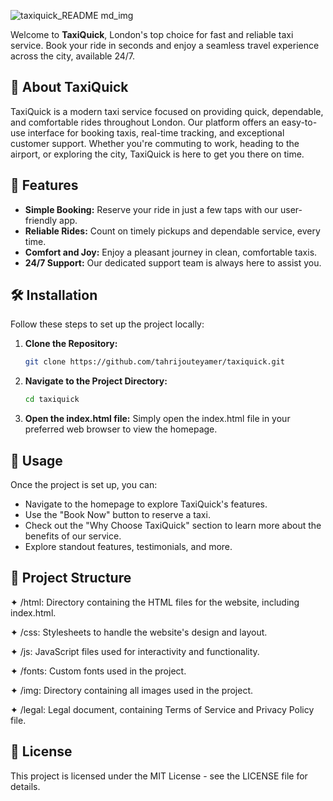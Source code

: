 ![taxiquick_README md_img](https://github.com/user-attachments/assets/3e37f41f-749f-4412-a043-0e898da7f84c)

Welcome to **TaxiQuick**, London's top choice for fast and reliable taxi service. Book your ride in seconds and enjoy a seamless travel experience across the city, available 24/7.

## 🚕 About TaxiQuick

TaxiQuick is a modern taxi service focused on providing quick, dependable, and comfortable rides throughout London. Our platform offers an easy-to-use interface for booking taxis, real-time tracking, and exceptional customer support. Whether you're commuting to work, heading to the airport, or exploring the city, TaxiQuick is here to get you there on time.

## 🌟 Features

- **Simple Booking:** Reserve your ride in just a few taps with our user-friendly app.
- **Reliable Rides:** Count on timely pickups and dependable service, every time.
- **Comfort and Joy:** Enjoy a pleasant journey in clean, comfortable taxis.
- **24/7 Support:** Our dedicated support team is always here to assist you.

## 🛠️ Installation

Follow these steps to set up the project locally:

1. **Clone the Repository:**
   ```bash
   git clone https://github.com/tahrijouteyamer/taxiquick.git

2. **Navigate to the Project Directory:**
   ```bash
   cd taxiquick

3. **Open the index.html file:**
Simply open the index.html file in your preferred web browser to view the homepage.

## 🚀 Usage

Once the project is set up, you can:

- Navigate to the homepage to explore TaxiQuick's features.
- Use the "Book Now" button to reserve a taxi.
- Check out the "Why Choose TaxiQuick" section to learn more about the benefits of our service.
- Explore standout features, testimonials, and more.

## 📂 Project Structure

✦ /html: Directory containing the HTML files for the website, including index.html.

✦ /css: Stylesheets to handle the website's design and layout.

✦ /js: JavaScript files used for interactivity and functionality.

✦ /fonts: Custom fonts used in the project.

✦ /img: Directory containing all images used in the project.

✦ /legal: Legal document, containing Terms of Service and Privacy Policy file.

## 📝 License
This project is licensed under the MIT License - see the LICENSE file for details.
